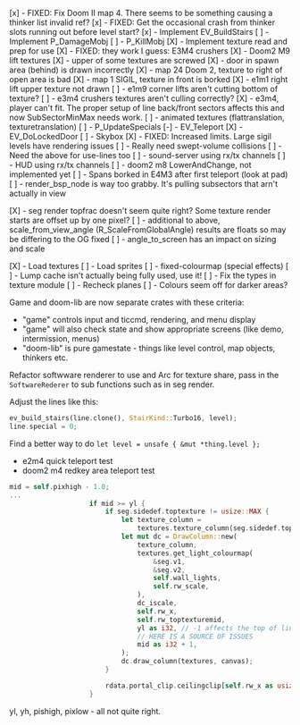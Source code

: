 [x] - FIXED: Fix Doom II map 4. There seems to be something causing a thinker list invalid ref?
[x] - FIXED: Get the occasional crash from thinker slots running out before level start?
[x] - Implement EV_BuildStairs
[ ] - Implement P_DamageMobj
[ ] - P_KillMobj
[X] - Implement texture read and prep for use
[X] - FIXED: they work I guess: E3M4 crushers
[X] - Doom2 M9 lift textures
[X] - upper of some textures are screwed
[X] - door in spawn area (behind) is drawn incorrectly
[X] - map 24 Doom 2, texture to right of open area is bad
[X] - map 1 SIGIL, texture in front is borked
[X] - e1m1 right lift upper texture not drawn
[ ] - e1m9 corner lifts aren't cutting bottom of texture?
[ ] - e3m4 crushers textures aren't culling correctly?
[X] - e3m4, player can't fit. The proper setup of line back/front sectors affects this and
      now SubSectorMinMax needs work.
[ ] - animated textures (flattranslation, texturetranslation)
[ ] - P_UpdateSpecials
[-] - EV_Teleport
[X] - EV_DoLockedDoor
[ ] - Skybox
[X] - FIXED: Increased limits. Large sigil levels have rendering issues
[ ] - Really need swept-volume collisions
[ ] - Need the above for use-lines too
[ ] - sound-server using rx/tx channels
[ ] - HUD using rx/tx channels
[ ] - doom2 m8 LowerAndChange, not implemented yet
[ ] - Spans borked in E4M3 after first teleport (look at pad)
[ ] - render_bsp_node is way too grabby. It's pulling subsectors that arn't actually in view

[X] - seg render topfrac doesn't seem quite right? Some texture render starts are offset up by one pixel?
[ ] - additional to above, scale_from_view_angle (R_ScaleFromGlobalAngle) results are floats so may be differing to the OG fixed
[ ] - angle_to_screen has an impact on sizing and scale

[X] - Load textures
[ ] - Load sprites
[ ] - fixed-colourmap (special effects)
[ ] - Lump cache isn't actually being fully used, use it!
[ ] - Fix the types in texture module
[ ] - Recheck planes
[ ] - Colours seem off for darker areas?


Game and doom-lib are now separate crates with these criteria:
- "game" controls input and ticcmd, rendering, and menu display
- "game" will also check state and show appropriate screens (like demo, intermission, menus)
- "doom-lib" is pure gamestate - things like level control, map objects, thinkers etc.

Refactor softwware renderer to use and Arc for texture share, pass in the `SoftwareRederer` to sub functions
such as in seg render.

Adjust the lines like this:
```rust
ev_build_stairs(line.clone(), StairKind::Turbo16, level);
line.special = 0;
```

Find a better way to do `let level = unsafe { &mut *thing.level };`

- e2m4 quick teleport test
- doom2 m4 redkey area teleport test

```rust
mid = self.pixhigh - 1.0;
...
                    if mid >= yl {
                        if seg.sidedef.toptexture != usize::MAX {
                            let texture_column =
                                textures.texture_column(seg.sidedef.toptexture, texture_column);
                            let mut dc = DrawColumn::new(
                                texture_column,
                                textures.get_light_colourmap(
                                    &seg.v1,
                                    &seg.v2,
                                    self.wall_lights,
                                    self.rw_scale,
                                ),
                                dc_iscale,
                                self.rw_x,
                                self.rw_toptexturemid,
                                yl as i32, // -1 affects the top of lines without mid texture
                                // HERE IS A SOURCE OF ISSUES
                                mid as i32 + 1,
                            );
                            dc.draw_column(textures, canvas);
                        }

                        rdata.portal_clip.ceilingclip[self.rw_x as usize] = mid;
                    }
```
yl, yh, pishigh, pixlow - all not quite right.

